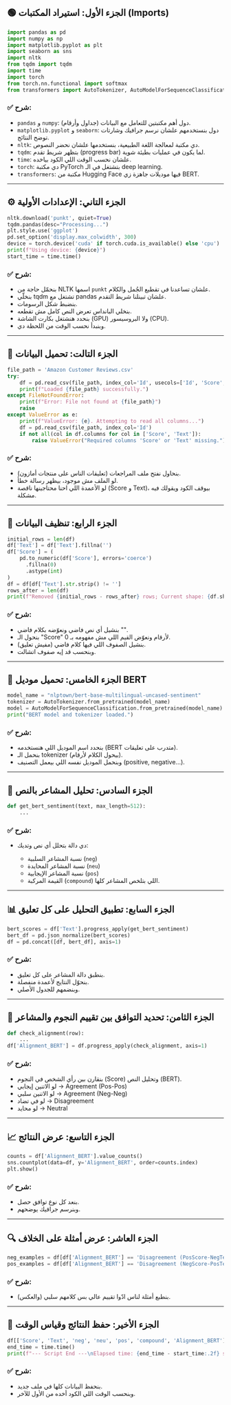 

## 🟢 **الجزء الأول: استيراد المكتبات (Imports)**

```python
import pandas as pd
import numpy as np
import matplotlib.pyplot as plt
import seaborn as sns
import nltk
from tqdm import tqdm
import time
import torch
from torch.nn.functional import softmax
from transformers import AutoTokenizer, AutoModelForSequenceClassification
````

### ✅ شرح:

* `pandas` و `numpy`: دول أهم مكتبتين للتعامل مع البيانات (جداول وأرقام).
* `matplotlib.pyplot` و `seaborn`: دول بنستخدمهم علشان نرسم جرافيك وشارتات توضح النتائج.
* `nltk`: دي مكتبة لمعالجة اللغة الطبيعية، بنستخدمها علشان نحضر النصوص.
* `tqdm`: بتظهر شريط تقدم (progress bar) لما يكون في عمليات بطيئة شوية.
* `time`: علشان نحسب الوقت اللي الكود بياخده.
* `torch`: دي مكتبة PyTorch بتشتغل في الـ deep learning.
* `transformers`: مكتبة من Hugging Face فيها موديلات جاهزة زي BERT.

---

## ⚙️ **الجزء التاني: الإعدادات الأولية**

```python
nltk.download('punkt', quiet=True)
tqdm.pandas(desc="Processing...")
plt.style.use('ggplot')
pd.set_option('display.max_colwidth', 300)
device = torch.device('cuda' if torch.cuda.is_available() else 'cpu')
print(f"Using device: {device}")
start_time = time.time()
```

### ✅ شرح:

* بنحمّل حاجة من NLTK اسمها `punkt` علشان تساعدنا في تقطيع الجُمل والكلام.
* بنخلّي tqdm تشتغل مع pandas علشان تبينلنا شريط التقدم.
* بنضبط شكل الرسومات.
* بنخلي البانداس تعرض النص كامل مش تقطعه.
* بنحدد هنشتغل بكارت الشاشة (GPU) ولا البروسيسور (CPU).
* وبنبدأ نحسب الوقت من اللحظة دي.

---

## 📂 **الجزء التالت: تحميل البيانات**

```python
file_path = 'Amazon Customer Reviews.csv'
try:
    df = pd.read_csv(file_path, index_col='Id', usecols=['Id', 'Score', 'Text'])
    print(f"Loaded {file_path} successfully.")
except FileNotFoundError:
    print(f"Error: File not found at {file_path}")
    raise
except ValueError as e:
    print(f"ValueError: {e}. Attempting to read all columns...")
    df = pd.read_csv(file_path, index_col='Id')
    if not all(col in df.columns for col in ['Score', 'Text']):
        raise ValueError("Required columns 'Score' or 'Text' missing.")
```

### ✅ شرح:

* بنحاول نفتح ملف المراجعات (تعليقات الناس على منتجات أمازون).
* لو الملف مش موجود، بيظهر رسالة خطأ.
* لو الأعمدة اللي احنا محتاجينها ناقصة (Score و Text)، بيوقف الكود ويقولك فيه مشكلة.

---

## 🧹 **الجزء الرابع: تنظيف البيانات**

```python
initial_rows = len(df)
df['Text'] = df['Text'].fillna('')
df['Score'] = (
    pd.to_numeric(df['Score'], errors='coerce')
      .fillna(0)
      .astype(int)
)
df = df[df['Text'].str.strip() != '']
rows_after = len(df)
print(f"Removed {initial_rows - rows_after} rows; Current shape: {df.shape}")
```

### ✅ شرح:

* بنشيل أي نص فاضي ونعوّضه بكلام فاضي "".
* بنحول الـ "Score" لأرقام ونعوّض القيم اللي مش مفهومه بـ 0.
* بنشيل الصفوف اللي فيها كلام فاضي (مفيش تعليق).
* وبنحسب قد إيه صفوف اتشالت.

---

## 🤖 **الجزء الخامس: تحميل موديل BERT**

```python
model_name = "nlptown/bert-base-multilingual-uncased-sentiment"
tokenizer = AutoTokenizer.from_pretrained(model_name)
model = AutoModelForSequenceClassification.from_pretrained(model_name).to(device)
print("BERT model and tokenizer loaded.")
```

### ✅ شرح:

* بنحدد اسم الموديل اللي هنستخدمه (BERT متدرب على تعليقات).
* بنحمل الـ tokenizer (بيحول الكلام لأرقام).
* وبنحمل الموديل نفسه اللي بيعمل التصنيف (positive, negative...).

---

## 🧠 **الجزء السادس: تحليل المشاعر بالنص**

```python
def get_bert_sentiment(text, max_length=512):
    ...
```

### ✅ شرح:

* دي دالة بتحلل أي نص وتديك:

  * نسبة المشاعر السلبية (`neg`)
  * نسبة المشاعر المحايدة (`neu`)
  * نسبة المشاعر الإيجابية (`pos`)
  * القيمة المركبة (`compound`) اللي بتلخص المشاعر كلها.

---

## 📊 **الجزء السابع: تطبيق التحليل على كل تعليق**

```python
bert_scores = df['Text'].progress_apply(get_bert_sentiment)
bert_df = pd.json_normalize(bert_scores)
df = pd.concat([df, bert_df], axis=1)
```

### ✅ شرح:

* بنطبق دالة المشاعر على كل تعليق.
* بنحوّل النتايج لأعمدة منفصلة.
* وبنضمهم للجدول الأصلي.

---

## 📏 **الجزء الثامن: تحديد التوافق بين تقييم النجوم والمشاعر**

```python
def check_alignment(row):
    ...
df['Alignment_BERT'] = df.progress_apply(check_alignment, axis=1)
```

### ✅ شرح:

* بنقارن بين رأي الشخص في النجوم (Score) وتحليل النص (BERT).
* لو الاتنين إيجابي → Agreement (Pos-Pos)
* لو الاتنين سلبي → Agreement (Neg-Neg)
* لو في تضاد → Disagreement
* لو محايد → Neutral

---

## 📈 **الجزء التاسع: عرض النتائج**

```python
counts = df['Alignment_BERT'].value_counts()
sns.countplot(data=df, y='Alignment_BERT', order=counts.index)
plt.show()
```

### ✅ شرح:

* بنعد كل نوع توافق حصل.
* وبنرسم جرافيك يوضحهم.

---

## 🔍 **الجزء العاشر: عرض أمثلة على الخلاف**

```python
neg_examples = df[df['Alignment_BERT'] == 'Disagreement (PosScore-NegText)']
pos_examples = df[df['Alignment_BERT'] == 'Disagreement (NegScore-PosText)']
```

### ✅ شرح:

* بنطبع أمثلة لناس ادّوا تقييم عالي بس كلامهم سلبي (والعكس).

---

## 💾 **الجزء الأخير: حفظ النتائج وقياس الوقت**

```python
df[['Score', 'Text', 'neg', 'neu', 'pos', 'compound', 'Alignment_BERT']].to_csv(output_file)
end_time = time.time()
print(f"--- Script End ---\nElapsed time: {end_time - start_time:.2f} seconds")
```

### ✅ شرح:

* بنحفظ البيانات كلها في ملف جديد.
* وبنحسب الوقت اللي الكود أخده من الأول للآخر.
